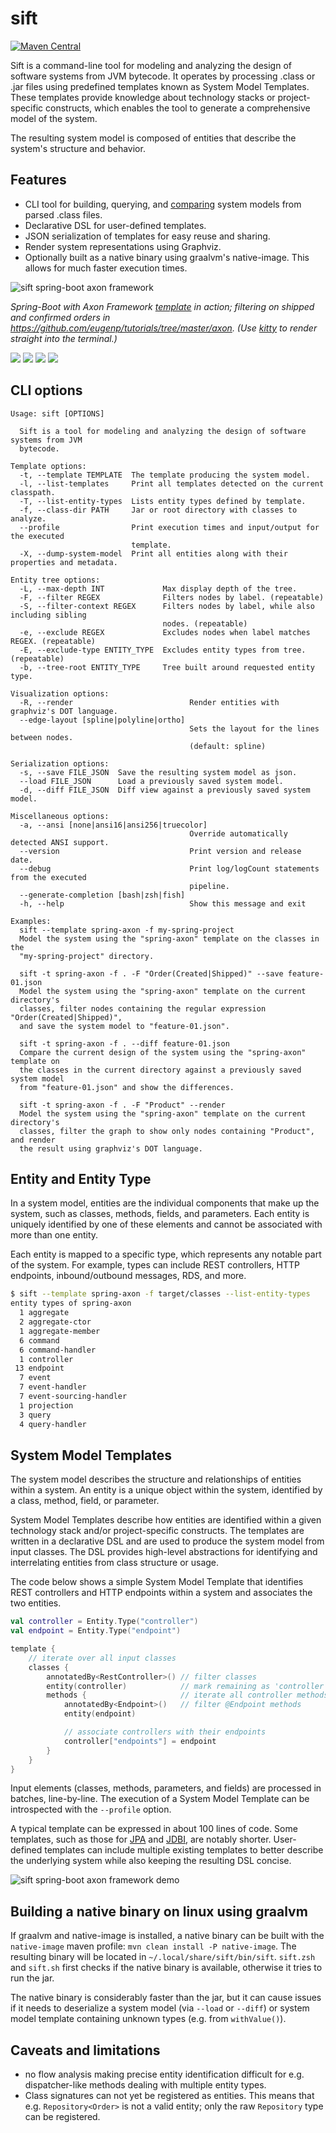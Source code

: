 # sift

[![Maven Central](https://maven-badges.herokuapp.com/maven-central/net.onedaybeard.sift/sift/badge.png)](https://maven-badges.herokuapp.com/maven-central/net.onedaybeard.sift/sift/badge.png)

Sift is a command-line tool for modeling and analyzing the design of software systems from JVM
bytecode. It operates by processing .class or .jar files using predefined templates
known as System Model Templates. These templates provide knowledge about technology stacks or
project-specific constructs, which enables the tool to generate a comprehensive model of the system.

The resulting system model is composed of entities that describe the system's structure and behavior.


## Features
- CLI tool for building, querying, and [comparing][diff] system models from parsed .class files.
- Declarative DSL for user-defined templates.
- JSON serialization of templates for easy reuse and sharing.
- Render system representations using Graphviz.
- Optionally built as a native binary using graalvm's native-image. This allows for much faster execution times.

![sift spring-boot axon framework][orders-graph]


_Spring-Boot with Axon Framework [template][spring-axon] in action; filtering on shipped and confirmed orders
in https://github.com/eugenp/tutorials/tree/master/axon. (Use [kitty](https://sw.kovidgoyal.net/kitty/) to render 
straight into the terminal.)_

[![][orders-t]][orders] [![][system-render-t]][system-render] [![][dump-sm-t]][dump-sm] [![][profile-t]][profile]

 [spring-axon]: templates/spring-boot-axon-cqrs/src/main/kotlin/sift/template/sbacqrs/SpringBootAxonCqrsTemplate.kt#L150:L220
 [diff]: docs/images/sift-spring-axon-diff.png
 [graphviz]: docs/images/sift-spring-axon-render.png
 [sift-render]: docs/images/sift-render-s.png

 [orders]: https://raw.githubusercontent.com/junkdog/sift/dev-0.6/docs/images/sift-spring-axon-orders.png
 [orders-t]: docs/images/sift-spring-axon-orders_thumbnail.png

 [orders-graph]: docs/images/sift-spring-axon-orders-render.png
 [orders-graph-t]: docs/images/sift-spring-axon-orders-render_thumbnail.png

 [system-render]: https://raw.githubusercontent.com/junkdog/sift/dev-0.6/docs/images/sift-spring-axon-render.png
 [system-render-t]: docs/images/sift-spring-axon-render_thumbnail.png

 [profile]: https://raw.githubusercontent.com/junkdog/sift/dev-0.6/docs/images/sift-spring-axon-profile-template.png
 [profile-t]: docs/images/sift-spring-axon-profile-template_thumbnail.png

 [dump-sm]: https://raw.githubusercontent.com/junkdog/sift/dev-0.6/docs/images/sift-spring-axon-dump-system-model.png
 [dump-sm-t]: docs/images/sift-spring-axon-dump-system-model_thumbnail.png

 [sift-dsl]: https://raw.githubusercontent.com/junkdog/sift/dev-0.6/docs/images/sift-template-sift.png
 [sift-dsl-t]: docs/images/sift-template-sift_thumbnail.png

## CLI options

```
Usage: sift [OPTIONS]

  Sift is a tool for modeling and analyzing the design of software systems from JVM
  bytecode.

Template options:
  -t, --template TEMPLATE  The template producing the system model.
  -l, --list-templates     Print all templates detected on the current classpath.
  -T, --list-entity-types  Lists entity types defined by template.
  -f, --class-dir PATH     Jar or root directory with classes to analyze.
  --profile                Print execution times and input/output for the executed
                           template.
  -X, --dump-system-model  Print all entities along with their properties and metadata.

Entity tree options:
  -L, --max-depth INT             Max display depth of the tree.
  -F, --filter REGEX              Filters nodes by label. (repeatable)
  -S, --filter-context REGEX      Filters nodes by label, while also including sibling
                                  nodes. (repeatable)
  -e, --exclude REGEX             Excludes nodes when label matches REGEX. (repeatable)
  -E, --exclude-type ENTITY_TYPE  Excludes entity types from tree. (repeatable)
  -b, --tree-root ENTITY_TYPE     Tree built around requested entity type.

Visualization options:
  -R, --render                          Render entities with graphviz's DOT language.
  --edge-layout [spline|polyline|ortho]
                                        Sets the layout for the lines between nodes.
                                        (default: spline)

Serialization options:
  -s, --save FILE_JSON  Save the resulting system model as json.
  --load FILE_JSON      Load a previously saved system model.
  -d, --diff FILE_JSON  Diff view against a previously saved system model.

Miscellaneous options:
  -a, --ansi [none|ansi16|ansi256|truecolor]
                                        Override automatically detected ANSI support.
  --version                             Print version and release date.
  --debug                               Print log/logCount statements from the executed
                                        pipeline.
  --generate-completion [bash|zsh|fish]
  -h, --help                            Show this message and exit

Examples:
  sift --template spring-axon -f my-spring-project
  Model the system using the "spring-axon" template on the classes in the
  "my-spring-project" directory.

  sift -t spring-axon -f . -F "Order(Created|Shipped)" --save feature-01.json
  Model the system using the "spring-axon" template on the current directory's
  classes, filter nodes containing the regular expression "Order(Created|Shipped)",
  and save the system model to "feature-01.json".

  sift -t spring-axon -f . --diff feature-01.json
  Compare the current design of the system using the "spring-axon" template on
  the classes in the current directory against a previously saved system model
  from "feature-01.json" and show the differences.

  sift -t spring-axon -f . -F "Product" --render
  Model the system using the "spring-axon" template on the current directory's
  classes, filter the graph to show only nodes containing "Product", and render
  the result using graphviz's DOT language.
```

## Entity and Entity Type

In a system model, entities are the individual components that make up the system, 
such as classes, methods, fields, and parameters. Each entity is uniquely identified
by one of these elements and cannot be associated with more than one entity.

Each entity is mapped to a specific type, which represents any notable part of the
system. For example, types can include REST controllers, HTTP endpoints, inbound/outbound
messages, RDS, and more.

```bash
$ sift --template spring-axon -f target/classes --list-entity-types 
entity types of spring-axon
  1 aggregate
  2 aggregate-ctor
  1 aggregate-member
  6 command
  6 command-handler
  1 controller
 13 endpoint
  7 event
  7 event-handler
  7 event-sourcing-handler
  1 projection
  3 query
  4 query-handler
```
## System Model Templates

The system model describes the structure and relationships of entities within a system.
An entity is a unique object within the system, identified by a class, method, field, or
parameter.

System Model Templates describe how entities are identified within a given technology stack and/or project-specific
constructs. The templates are written in a declarative DSL and are used to produce the
system model from input classes. The DSL provides high-level abstractions for identifying
and interrelating entities from class structure or usage.

The code below shows a simple System Model Template that identifies REST controllers and
HTTP endpoints within a system and associates the two entities.

```kotlin
val controller = Entity.Type("controller")
val endpoint = Entity.Type("endpoint")

template {
    // iterate over all input classes
    classes {                                                      
        annotatedBy<RestController>() // filter classes 
        entity(controller)            // mark remaining as 'controller'  
        methods {                     // iterate all controller methods
            annotatedBy<Endpoint>()   // filter @Endpoint methods
            entity(endpoint)

            // associate controllers with their endpoints  
            controller["endpoints"] = endpoint
        }
    }
}
```
Input elements (classes, methods, parameters, and fields) are processed in batches, line-by-line.
The execution of a System Model Template can be introspected with the `--profile` option.

A typical template can be expressed in about 100 lines of code. Some templates,
such as those for [JPA][jpa] and [JDBI][jdbi], are notably shorter. User-defined templates
can include multiple existing templates to better describe the underlying system while also
keeping the resulting DSL concise.

 [jpa]: templates/jpa/src/main/kotlin/sift/template/jpa/JpaTemplate.kt#L48:L73
 [jdbi]: templates/jdbi/src/main/kotlin/sift/template/jdbi/Jdbi3Template.kt#L54:L67

![sift spring-boot axon framework demo](docs/images/sift-spring-axon-profile-pipeline.png)


## Building a native binary on linux using graalvm

If graalvm and native-image is installed, a native binary can be built with the `native-image`
maven profile: `mvn clean install -P native-image`. The resulting binary will be located in
`~/.local/share/sift/bin/sift`. `sift.zsh` and `sift.sh` first checks if the native binary
is available, otherwise it tries to run the jar.

The native binary is considerably faster than the jar, but it can cause issues if it needs
to deserialize a system model (via `--load` or `--diff`) or system model template containing
unknown types (e.g. from `withValue()`).


## Caveats and limitations
- no flow analysis making precise entity identification difficult for e.g. dispatcher-like 
  methods dealing with multiple entity types.
- Class signatures can not yet be registered as entities. This means that e.g. `Repository<Order>`
  is not a valid entity; only the raw `Repository` type can be registered. 